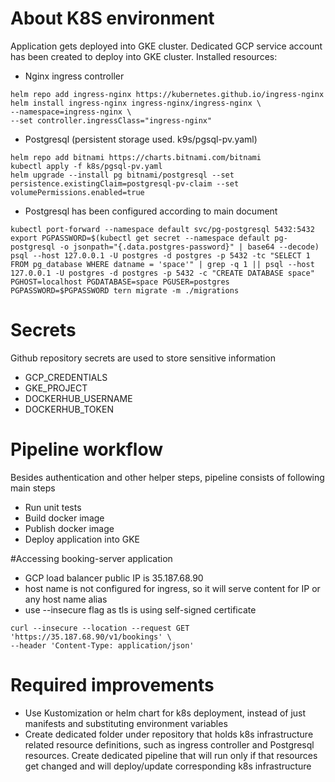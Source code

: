 # About K8S environment

Application gets deployed into GKE cluster. 
Dedicated GCP service account has been created to deploy into GKE cluster.
Installed resources:

- Nginx ingress controller
```
helm repo add ingress-nginx https://kubernetes.github.io/ingress-nginx
helm install ingress-nginx ingress-nginx/ingress-nginx \
--namespace=ingress-nginx \
--set controller.ingressClass="ingress-nginx"
```

- Postgresql (persistent storage used. k9s/pgsql-pv.yaml)
```
helm repo add bitnami https://charts.bitnami.com/bitnami
kubectl apply -f k8s/pgsql-pv.yaml
helm upgrade --install pg bitnami/postgresql --set persistence.existingClaim=postgresql-pv-claim --set volumePermissions.enabled=true
```

- Postgresql has been configured according to main document
```
kubectl port-forward --namespace default svc/pg-postgresql 5432:5432
export PGPASSWORD=$(kubectl get secret --namespace default pg-postgresql -o jsonpath="{.data.postgres-password}" | base64 --decode)
psql --host 127.0.0.1 -U postgres -d postgres -p 5432 -tc "SELECT 1 FROM pg_database WHERE datname = 'space'" | grep -q 1 || psql --host 127.0.0.1 -U postgres -d postgres -p 5432 -c "CREATE DATABASE space"
PGHOST=localhost PGDATABASE=space PGUSER=postgres PGPASSWORD=$PGPASSWORD tern migrate -m ./migrations
```


# Secrets

Github repository secrets are used to store sensitive information

- GCP_CREDENTIALS
- GKE_PROJECT
- DOCKERHUB_USERNAME
- DOCKERHUB_TOKEN

# Pipeline workflow
Besides authentication and other helper steps, pipeline consists of following main steps
- Run unit tests
- Build docker image
- Publish docker image
- Deploy application into GKE

#Accessing booking-server application

- GCP load balancer public IP is 35.187.68.90
- host name is not configured for ingress, so it will serve content for IP or any host name alias
- use --insecure flag as tls is using self-signed certificate
```
curl --insecure --location --request GET 'https://35.187.68.90/v1/bookings' \               
--header 'Content-Type: application/json'
```


# Required improvements

- Use Kustomization or helm chart for k8s deployment, instead of just manifests and substituting environment variables
- Create dedicated folder under repository that holds k8s infrastructure related resource definitions, such as ingress controller and Postgresql resources. Create dedicated pipeline that will run only if that resources get changed and will deploy/update corresponding k8s infrastructure
